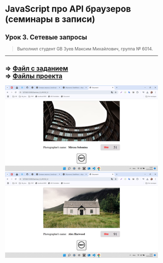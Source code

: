 # JavaScript про API браузеров (семинары в записи)
## Урок 3. Сетевые запросы
> Выполнил студент GB Зуев Максим Михайлович, группа № 6014.
---
 => [Файл с заданием](./dz-3.txt)  
 => [Файлы проекта](../DZ_3//)  
 ---
![](./screen/2.png)
![](./screen/3.png)
